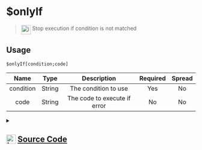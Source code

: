 # $onlyIf
> <img align="top" src="https://upload.wikimedia.org/wikipedia/commons/thumb/e/e4/Infobox_info_icon.svg/160px-Infobox_info_icon.svg.png?20150409153300" alt="image" width="25" height="auto"> Stop execution if condition is not matched
## Usage
```
$onlyIf[condition;code]
```
| Name | Type | Description | Required | Spread
| :---: | :---: | :---: | :---: | :---: |
condition | String | The condition to use | Yes | No
code | String | The code to execute if error | No | No
<details>
<summary>
    
## <img align="top" src="https://cdn4.iconfinder.com/data/icons/iconsimple-logotypes/512/github-512.png" alt="image" width="25" height="auto">  [Source Code](https://github.com/tryforge/ForgeScript-V2/blob/main/src/native/onlyIf.ts)
    
</summary>
    
```ts

import { ArgType, IExtendedCompiledFunctionConditionField, IExtendedCompiledFunctionField, NativeFunction, Return } from "../structures"

export default new NativeFunction({
    name: "$onlyIf",
    version: "1.0.0",
    description: "Stop execution if condition is not matched",
    unwrap: false,
    brackets: true,
    args: [
        {
            name: "condition",
            condition: true,
            description: "The condition to use",
            rest: false,
            type: ArgType.String,
            required: true
        },
        {
            name: "code",
            description: "The code to execute if error",
            rest: false,
            type: ArgType.String
        }
    ],
    async execute(ctx) {
        const [ condition, code ] = this.data.fields! as [ IExtendedCompiledFunctionConditionField, IExtendedCompiledFunctionField ]
        const res = await this["resolveCondition"](ctx, condition)
        if (!this["isValidReturnType"](res) || res.value) return res.success ? Return.success() : res
        
        if (code) {
            const resolved = await this["resolveCode"](ctx, code)
            if (!this["isValidReturnType"](resolved)) return resolved
            ctx.container.content = resolved.value as string
            await ctx.container.send(ctx.obj)
        }

        return Return.stop()
    },
})
```
    
</details>